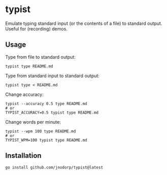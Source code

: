 # typist

Emulate typing standard input (or the contents of a file) to standard output. Useful for (recording) demos.

## Usage

Type from file to standard output:

```
typist type README.md
```

Type from standard input to standard output:

```
typist type < README.md
```

Change accuracy:

```
typist --accuracy 0.5 type README.md
# or
TYPIST_ACCURACY=0.5 typist type README.md
```

Change words per minute:

```
typist --wpm 100 type README.md
# or
TYPIST_WPM=100 typist type README.md
```

## Installation

```
go install github.com/jnodorp/typist@latest
```
